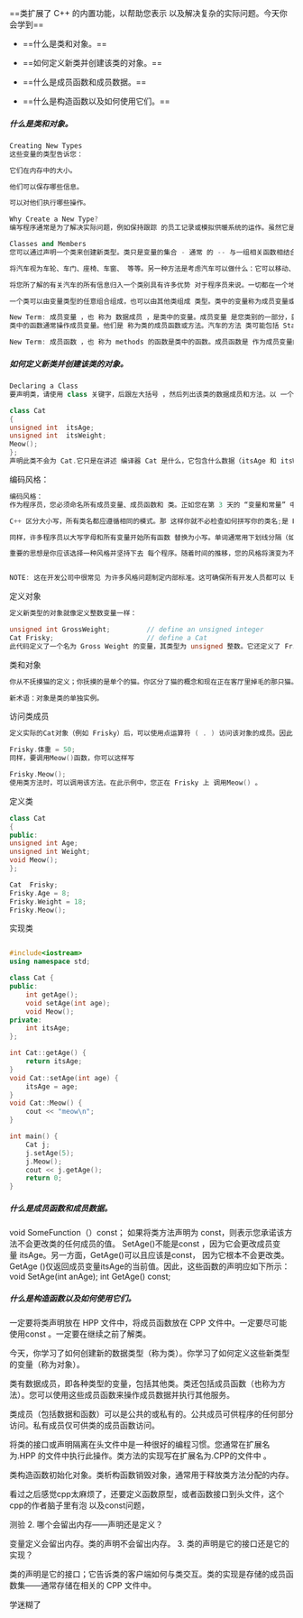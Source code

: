 ==类扩展了 C++ 的内置功能，以帮助您表示 以及解决复杂的实际问题。今天你会学到==

- ==什么是类和对象。==
    
- ==如何定义新类并创建该类的对象。==
    
- ==什么是成员函数和成员数据。==
    
- ==什么是构造函数以及如何使用它们。==

##### 什么是类和对象。
 ```cpp
Creating New Types
这些变量的类型告诉您：

它们在内存中的大小。

他们可以保存哪些信息。

可以对他们执行哪些操作。
```
```cpp
Why Create a New Type?
编写程序通常是为了解决实际问题，例如保持跟踪 的员工记录或模拟供暖系统的运作。虽然它是 可以通过使用仅使用整数编写的程序来解决复杂问题，并且 角色，如果您可以创建 您正在讨论的对象的表示形式。换句话说，模拟 如果您可以创建表示 房间、热传感器、恒温器和锅炉。这些变量的对应度越高 实际上，编写程序就越容易。
```
```cpp
Classes and Members
您可以通过声明一个类来创建新类型。类只是变量的集合 - 通常 的 -- 与一组相关函数相结合。

将汽车视为车轮、车门、座椅、车窗、 等等。另一种方法是考虑汽车可以做什么：它可以移动、速度 Up、slow down、Stop、Park 等。类使您能够封装或捆绑、 这些不同的部分和各种函数集成到一个集合中，称为 对象。

将您所了解的有关汽车的所有信息归入一个类别具有许多优势 对于程序员来说。一切都在一个地方，这使得引用、复制、 并处理数据。同样，类的客户端（即 程序 - 可以使用您的对象，而不必担心其中的内容 或者它是如何运作的。

一个类可以由变量类型的任意组合组成，也可以由其他类组成 类型。类中的变量称为成员变量或 data 成员。Car 类可能具有表示座椅、 无线电类型、轮胎等。

New Term: 成员变量 ，也 称为 数据成员 ，是类中的变量。成员变量 是您类别的一部分，就像车轮和发动机是您汽车的一部分一样。
类中的函数通常操作成员变量。他们是 称为类的成员函数或方法。汽车的方法 类可能包括 Start（） 和 Brake（）。Cat 类可能 具有表示年龄和体重的数据成员;它的方法可能包括 Sleep（）、 Meow（） 和 ChaseMice（） 的 ChaseMice（） 进行匹配。

New Term: 成员函数 ，也 称为 methods 的函数是类中的函数。成员函数是 作为成员变量的一部分。它们确定对象 你的班级可以做到。


```
##### 如何定义新类并创建该类的对象。
```cpp
Declaring a Class
要声明类，请使用 class 关键字，后跟左大括号 ，然后列出该类的数据成员和方法。以 一个右大括号和一个分号。下面是一个名为 Cat 的类的声明：

class Cat
{
unsigned int  itsAge;
unsigned int  itsWeight;
Meow();
};
声明此类不会为 Cat.它只是在讲述 编译器 Cat 是什么，它包含什么数据（itsAge 和 itsWeight）， 以及它能做什么 （Meow（））。它还告诉编译器 Cat 有多大 是 - 即，编译器必须为每个 Cat 留出多少空间 您创建。在此示例中，如果整数是 2 个字节，则 Cat 只有 4 个 bytes big：itsAge 是 2 个字节，itsWeight 是另外 2 个字节。 Meow（） 不占用任何空间，因为没有为 member 预留存储空间 函数 （方法） 。

```
编码风格：
```cpp
编码风格：
作为程序员，您必须命名所有成员变量、成员函数和 类。正如您在第 3 天的 “变量和常量” 中学到的那样，这些应该 易于理解且有意义的名称。Cat、Rectangle 和 员工是很好的类名。 Meow（）、ChaseMice（） 和 StopEngine（） 是很好的函数名称，因为它们告诉你函数是什么 做。许多程序员使用前缀 its 命名成员变量，如 itsAge、itsWeight 和 itsSpeed。这有助于区分 来自非成员变量的成员变量。

C++ 区分大小写，所有类名都应遵循相同的模式。那 这样你就不必检查如何拼写你的类名;是 Rectangle 吗， rectangle 还是 RECTANGLE？一些程序员喜欢在每个 类名（class name）替换为特定字母（例如 cCat 或 cPerson），而 其他组织将名称全部大写或全部小写。我使用的约定 是用首字母大写命名所有类，如 Cat 和 Person。

同样，许多程序员以大写字母和所有变量开始所有函数 替换为小写。单词通常用下划线分隔（如 Chase_Mice 中）或 将每个单词大写，例如 ChaseMice 或 DrawCircle。

重要的思想是你应该选择一种风格并坚持下去 每个程序。随着时间的推移，您的风格将演变为不仅包括命名约定、 还有缩进、大括号对齐和注释样式。


NOTE: 这在开发公司中很常见 为许多风格问题制定内部标准。这可确保所有开发人员都可以 轻松阅读彼此的代码。
```

定义对象
```cpp
定义新类型的对象就像定义整数变量一样：

unsigned int GrossWeight;         // define an unsigned integer
Cat Frisky;                       // define a Cat
此代码定义了一个名为 Gross Weight 的变量，其类型为 unsigned 整数。它还定义了 Frisky，这是一个对象，其类（或类型） 是 Cat。
```
类和对象
```cpp
你从不抚摸猫的定义；你抚摸的是单个的猫。你区分了猫的概念和现在正在客厅里掉毛的那只猫。同样，C++ 区分了 Cat 类（猫的概念）和每个单独的Cat对象。因此，Frisky 是Cat类型的对象，就像GrossWeight是 unsigned int类型的变量一样。

新术语：对象是类的单独实例。
```
访问类成员
```cpp
定义实际的Cat对象（例如 Frisky）后，可以使用点运算符 ( . ) 访问该对象的成员。因此，要将 50 分配给 Frisky 的Weight成员变量，您可以这样写

Frisky.体重 = 50;
同样，要调用Meow()函数，你可以这样写

Frisky.Meow();
使用类方法时，可以调用该方法。在此示例中，您正在 Frisky 上 调用Meow() 。
```
定义类
```cpp
class Cat
{
public:
unsigned int Age;
unsigned int Weight;
void Meow();
};

Cat  Frisky;
Frisky.Age = 8;
Frisky.Weight = 18;
Frisky.Meow();

```

实现类
```cpp

#include<iostream>
using namespace std;

class Cat {
public:
	int getAge();
	void setAge(int age);
	void Meow();
private:
	int itsAge;
};

int Cat::getAge() {
	return itsAge;
}
void Cat::setAge(int age) {
	itsAge = age;
}
void Cat::Meow() {
	cout << "meow\n";
}

int main() {
	Cat j;
	j.setAge(5);
	j.Meow();
	cout << j.getAge();
	return 0;
}
```
##### 什么是成员函数和成员数据。
void SomeFunction（）const；
如果将类方法声明为 const，则表示您承诺该方法不会更改类的任何成员的值。
SetAge()不能是const ，因为它会更改成员变量 itsAge。另一方面，GetAge()可以且应该是const， 因为它根本不会更改类。GetAge ()仅返回成员变量itsAge的当前值。因此，这些函数的声明应如下所示：
void SetAge(int anAge); 
int GetAge() const;
##### 什么是构造函数以及如何使用它们。

一定要将类声明放在 HPP 文件中，将成员函数放在 CPP 文件中。一定要尽可能使用const 。一定要在继续之前了解类。

今天，你学习了如何创建新的数据类型（称为类）。你学习了如何定义这些新类型的变量（称为对象）。

类有数据成员，即各种类型的变量，包括其他类。类还包括成员函数（也称为方法）。您可以使用这些成员函数来操作成员数据并执行其他服务。

类成员（包括数据和函数）可以是公共的或私有的。公共成员可供程序的任何部分访问。私有成员仅可供类的成员函数访问。

将类的接口或声明隔离在头文件中是一种很好的编程习惯。您通常在扩展名为.HPP 的文件中执行此操作。类方法的实现写在扩展名为.CPP的文件中 。

类构造函数初始化对象。类析构函数销毁对象，通常用于释放类方法分配的内存。


看过之后感觉cpp太麻烦了，还要定义函数原型，或者函数接口到头文件，这个cpp的作者脑子里有泡
以及const问题，

测验
2. 哪个会留出内存——声明还是定义？

变量定义会留出内存。类的声明不会留出内存。
3. 类的声明是它的接口还是它的实现？

类的声明是它的接口；它告诉类的客户端如何与类交互。类的实现是存储的成员函数集——通常存储在相关的 CPP 文件中。

学迷糊了